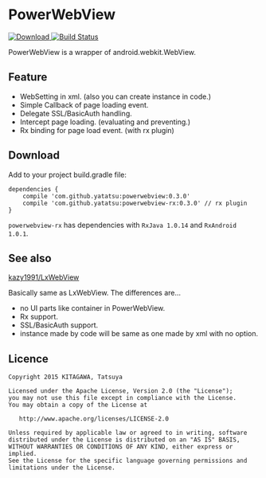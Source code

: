 # PowerWebView

[ ![Download](https://api.bintray.com/packages/yatatsu/maven/powerwebview/images/download.svg) ](https://bintray.com/yatatsu/maven/powerwebview/_latestVersion)
[![Build Status](https://travis-ci.org/yatatsu/PowerWebView.svg)](https://travis-ci.org/yatatsu/PowerWebView)

PowerWebView is a wrapper of android.webkit.WebView.

## Feature

- WebSetting in xml. (also you can create instance in code.)
- Simple Callback of page loading event.
- Delegate SSL/BasicAuth handling.
- Intercept page loading. (evaluating and preventing.)
- Rx binding for page load event. (with rx plugin)

## Download

Add to your project build.gradle file:

```
dependencies {
    compile 'com.github.yatatsu:powerwebview:0.3.0'
    compile 'com.github.yatatsu:powerwebview-rx:0.3.0' // rx plugin
}
```

``powerwebview-rx`` has dependencies with ``RxJava 1.0.14`` and ``RxAndroid 1.0.1``.

## See also

[kazy1991/LxWebView](https://github.com/kazy1991/LxWebView)

Basically same as LxWebView. The differences are...

- no UI parts like container in PowerWebView.
- Rx support.
- SSL/BasicAuth support.
- instance made by code will be same as one made by xml with no option.

## Licence

```
Copyright 2015 KITAGAWA, Tatsuya

Licensed under the Apache License, Version 2.0 (the "License");
you may not use this file except in compliance with the License.
You may obtain a copy of the License at

   http://www.apache.org/licenses/LICENSE-2.0

Unless required by applicable law or agreed to in writing, software
distributed under the License is distributed on an "AS IS" BASIS,
WITHOUT WARRANTIES OR CONDITIONS OF ANY KIND, either express or implied.
See the License for the specific language governing permissions and
limitations under the License.
```

